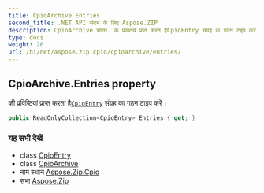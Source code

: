 ```yaml
---
title: CpioArchive.Entries
second_title: .NET API संदर्भ के लिए Aspose.ZIP
description: CpioArchive संपत्त. क प्रवष्टयं प्रप्त करत हैCpioEntry संग्रह क गठन टइप करें
type: docs
weight: 20
url: /hi/net/aspose.zip.cpio/cpioarchive/entries/
---
```

## CpioArchive.Entries property

की प्रविष्टियां प्राप्त करता है[`CpioEntry`](../../cpioentry/) संग्रह का गठन टाइप करें।

```csharp
public ReadOnlyCollection<CpioEntry> Entries { get; }
```

### यह सभी देखें

* class [CpioEntry](../../cpioentry/)
* class [CpioArchive](../)
* नाम स्थान [Aspose.Zip.Cpio](../../cpioarchive/)
* सभा [Aspose.Zip](../../../)


